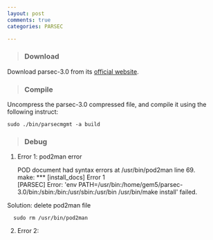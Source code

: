 ```yaml
---
layout: post
comments: true
categories: PARSEC

---
```

> ### Download

Download parsec-3.0 from its [official website](http://parsec.cs.princeton.edu/download.htm).

> ### Compile

Uncompress the parsec-3.0 compressed file, and compile it using the following instruct:

    sudo ./bin/parsecmgmt -a build
	
> ### Debug

1) Error 1: pod2man error

    POD document had syntax errors at /usr/bin/pod2man line 69.  
    make: *** [install_docs] Error 1   
    [PARSEC] Error: 'env PATH=/usr/bin:/home/gem5/parsec-3.0/bin:/sbin:/bin:/usr/sbin:/usr/bin /usr/bin/make install' failed.   
	
  Solution: delete pod2man file
  
      sudo rm /usr/bin/pod2man
	  
2) Error 2: 
  


